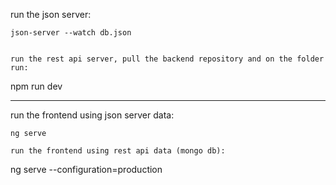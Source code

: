 
run the json server:

```
json-server --watch db.json


run the rest api server, pull the backend repository and on the folder run:

```
npm run dev

---

run the frontend using json server data:

```
ng serve

run the frontend using rest api data (mongo db):

```
ng serve --configuration=production



